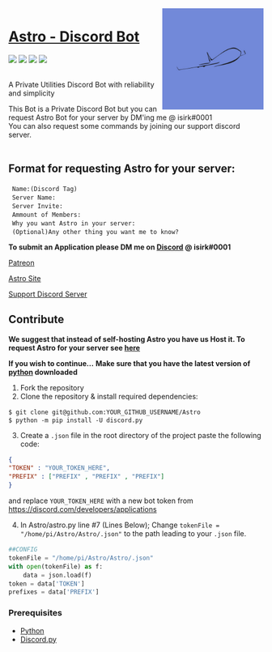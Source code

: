 <img src="Images/astro.png" align="right" align="right" height="200" />

# [Astro - Discord Bot](https://asksirk.com/Astro)
<p>
  <img src="https://img.shields.io/discord/743121194911531110">
  <img src="https://img.shields.io/github/contributors/ISIRK/Astro?style=flat">
  <img src="https://img.shields.io/github/last-commit/ISIRK/Astro">
  <img src="https://img.shields.io/github/v/release/ISIRK/Astro?include_prereleases&style=flat">
<p>

<br>
A Private Utilities Discord Bot with reliability and simplicity<br>

This Bot is a Private Discord Bot but you can request Astro Bot for your server by DM'ing me @ isirk#0001<br>
You can also request some commands by joining our support discord server.<br>
<br>

## Format for requesting Astro for your server:

` Name:(Discord Tag)`<br>
` Server Name:`<br>
` Server Invite:`<br>
` Ammount of Members:`<br>
` Why you want Astro in your server:`<br>
` (Optional)Any other thing you want me to know?`

**To submit an Application please DM me on [Discord](https://discord.com) @ isirk#0001**

[Patreon](https://www.patreon.com/Astro_Bot)

[Astro Site](https://asksirk.com/Astro/)

[Support Discord Server](https://discord.gg/s5ZPSRe)

## Contribute
**We suggest that instead of self-hosting Astro you have us Host it. To request Astro for your server see [here](https://github.com/ISIRK/Astro/blob/master/README.md#format-for-requesting-astro-for-your-server)**

**If you wish to continue...**
**Make sure that you have the latest version of [python](https://www.python.org/) downloaded**
1. Fork the repository
2. Clone the repository & install required dependencies:
```
$ git clone git@github.com:YOUR_GITHUB_USERNAME/Astro
$ python -m pip install -U discord.py
```
3. Create a `.json` file in the root directory of the project paste the following code:
```json
{
"TOKEN" : "YOUR_TOKEN_HERE",
"PREFIX" : ["PREFIX" , "PREFIX" , "PREFIX"]
}
```
and replace `YOUR_TOKEN_HERE` with a new bot token from https://discord.com/developers/applications

4. In Astro/astro.py line #7 (Lines Below); Change `tokenFile = "/home/pi/Astro/Astro/.json"` to the path leading to your `.json` file.
```py
##CONFIG
tokenFile = "/home/pi/Astro/Astro/.json"
with open(tokenFile) as f:
    data = json.load(f)
token = data['TOKEN']
prefixes = data['PREFIX']
```

### Prerequisites
- [Python](https://www.python.org/)
- [Discord.py](https://discordpy.readthedocs.io/en/latest/index.html)
